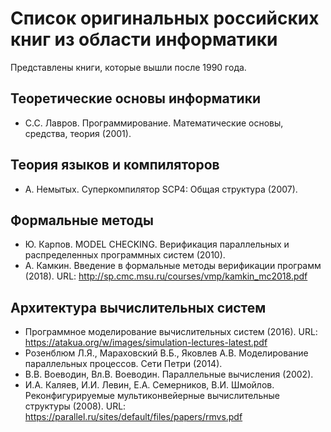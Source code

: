 ﻿# Список оригинальных российских книг из области информатики

Представлены книги, которые вышли после 1990 года.

## Теоретические основы информатики

* С.С. Лавров. Программирование. Математические основы, средства, теория (2001).

## Теория языков и компиляторов

* А. Немытых. Суперкомпилятор SCP4: Общая структура (2007).

## Формальные методы

* Ю. Карпов. MODEL CHECKING. Верификация параллельных и распределенных программных систем (2010).
* А. Камкин. Введение в формальные методы верификации программ (2018). URL: http://sp.cmc.msu.ru/courses/vmp/kamkin_mc2018.pdf

## Архитектура вычислительных систем

* Программное моделирование вычислительных систем (2016). URL: https://atakua.org/w/images/simulation-lectures-latest.pdf
* Розенблюм Л.Я., Мараховский В.Б., Яковлев А.В. Моделирование параллельных процессов. Сети Петри (2014).
* В.В. Воеводин, Вл.В. Воеводин. Параллельные вычисления (2002).
* И.А. Каляев, И.И. Левин, Е.А. Семерников, В.И. Шмойлов. Реконфигурируемые мультиконвейерные вычислительные структуры (2008). URL: https://parallel.ru/sites/default/files/papers/rmvs.pdf

